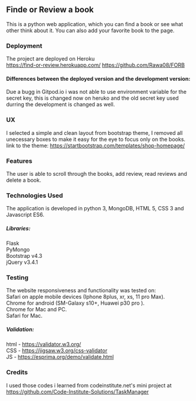 ## Finde or Review a book
This is a python web application, 
which you can find a book or see what other think about it.
You can also add  your favorite book to the page.

### Deployment
The project are deployed on Heroku  
https://find-or-review.herokuapp.com/
https://github.com/Rawa08/FORB
#### Differences between the deployed version and the development version:
Due a bugg in Gitpod.io i was not able to use environment variable for the secret key,
this is changed now on heruko and the old secret key used durring the development is changed as well. 

### UX
I selected a simple and clean layout from bootstrap theme,
I removed all unecessary boxes to make it easy for the eye to focus only on the books.
link to the theme: https://startbootstrap.com/templates/shop-homepage/

### Features

The user is able to scroll through the books, add review, read reviews and delete a book.

### Technologies Used
The application is developed in python 3, MongoDB, HTML 5, CSS 3 and Javascript ES6.
##### Libraries:
Flask  
PyMongo  
Bootstrap v4.3    
jQuery v3.4.1

### Testing
The website responsiveness and functionality was tested on:  
Safari on apple mobile devices (Iphone 8plus, xr, xs, 11 pro Max).  
Chrome for android (SM-Galaxy s10+, Huawei p30 pro ).  
Chrome for Mac and PC.  
Safari for Mac.

##### Validation:

html - https://validator.w3.org/  
CSS - https://jigsaw.w3.org/css-validator  
JS - https://esprima.org/demo/validate.html


### Credits
I used those codes i learned from codeinstitute.net's mini project at 
https://github.com/Code-Institute-Solutions/TaskManager
